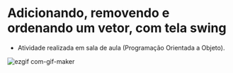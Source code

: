 # Adicionando, removendo e ordenando um vetor, com tela swing

- Atividade realizada em sala de aula (Programação Orientada a Objeto).


![ezgif com-gif-maker](https://user-images.githubusercontent.com/96439824/189180802-e87a3dce-e700-4d80-bf29-628df5447909.gif)
